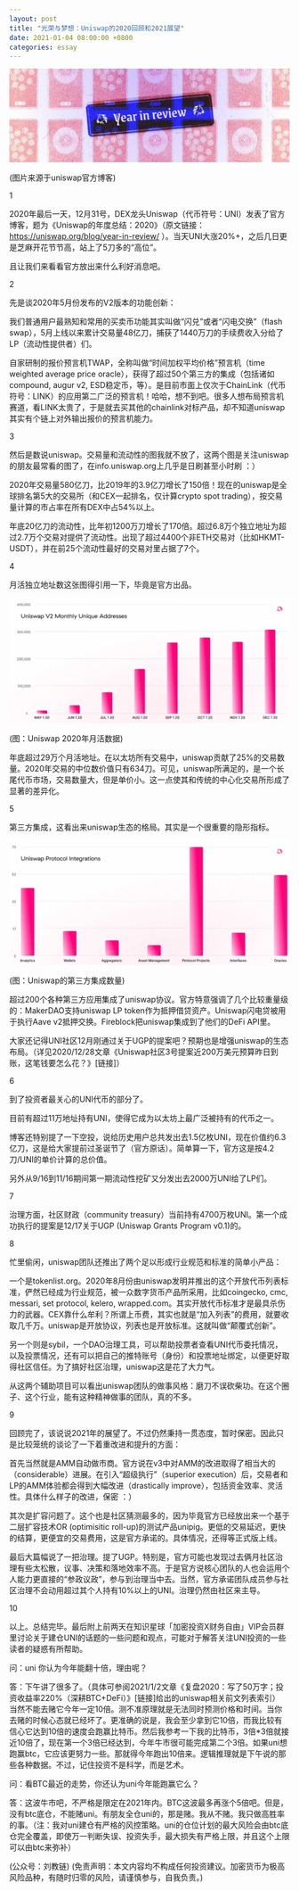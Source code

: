 ```yaml
---
layout: post
title: "光荣与梦想：Uniswap的2020回顾和2021展望"
date: 2021-01-04 08:00:00 +0800
categories: essay
---
```


![](/images/2021/20210104.jpg)

(图片来源于uniswap官方博客)

1

2020年最后一天，12月31号，DEX龙头Uniswap（代币符号：UNI）发表了官方博客，题为《Uniswap的年度总结：2020》（原文链接：https://uniswap.org/blog/year-in-review/ ）。当天UNI大涨20%+，之后几日更是芝麻开花节节高，站上了5刀多的“高位”。

且让我们来看看官方放出来什么利好消息吧。

2

先是谈2020年5月份发布的V2版本的功能创新：

我们普通用户最熟知和常用的买卖币功能其实叫做“闪兑”或者“闪电交换”（flash swap），5月上线以来累计交易量48亿刀，捕获了1440万刀的手续费收入分给了LP（流动性提供者）们。

自家研制的报价预言机TWAP，全称叫做“时间加权平均价格”预言机（time weighted average price oracle），获得了超过50个第三方的集成（包括诸如compound, augur v2, ESD稳定币，等）。是目前市面上仅次于ChainLink（代币符号：LINK）的应用第二广泛的预言机！哈哈，想不到吧。很多人想布局预言机赛道，看LINK太贵了，于是就去买其他的chainlink对标产品，却不知道uniswap其实有个链上对外输出报价的预言机能力。

3

然后是数说uniswap。交易量和流动性的图我就不放了，这两个图是关注uniswap的朋友最常看的图了，在info.uniswap.org上几乎是日刷甚至小时刷 ：）

2020年交易量580亿刀，比2019年的3.9亿刀增长了150倍！现在的uniswap是全球排名第5大的交易所（和CEX一起排名，仅计算crypto spot trading），按交易量计算的市占率在所有DEX中占54%以上。

年底20亿刀的流动性，比年初1200万刀增长了170倍。超过6.8万个独立地址为超过2.7万个交易对提供了流动性。出现了超过4400个非ETH交易对（比如HKMT-USDT），并在前25个流动性最好的交易对里占据了7个。

4

月活独立地址数这张图得引用一下，毕竟是官方出品。

![](/images/2021/20210104-2.jpg)

(图：Uniswap 2020年月活数据)

年底超过29万个月活地址。在以太坊所有交易中，uniswap贡献了25%的交易数量。2020年交易的中位数价值只有634刀。可见，uniswap所满足的，是一个长尾代币市场，交易数量大，但是单价小。这一点使其和传统的中心化交易所形成了显著的差异化。

5

第三方集成，这看出来uniswap生态的格局。其实是一个很重要的隐形指标。

![](/images/2021/20210104-3.jpg)

(图：Uniswap的第三方集成数量)

超过200个各种第三方应用集成了uniswap协议。官方特意强调了几个比较重量级的：MakerDAO支持uniswap LP token作为抵押借贷资产。Uniswap闪电贷被用于执行Aave v2抵押交换。Fireblock把uniswap集成到了他们的DeFi API里。

大家还记得UNI社区12月刚通过关于UGP的提案吧？预期也是增强uniswap的生态布局。（详见2020/12/28文章《Uniswap社区3号提案近200万美元预算昨日到账，这笔钱要怎么花？》[链接]）

6

到了投资者最关心的UNI代币的部分了。

目前有超过11万地址持有UNI，使得它成为以太坊上最广泛被持有的代币之一。

博客还特别提了一下空投，说给历史用户总共发出去1.5亿枚UNI，现在价值约6.3亿刀，这是给大家提前过圣诞节了（官方原话）。简单算一下，官方这是按4.2刀/UNI的单价计算的总价值。

另外从9/16到11/16期间第一期流动性挖矿又分发出去2000万UNI给了LP们。

7

治理方面，社区财政（community treasury）当前持有4700万枚UNI。第一个成功执行的提案是12/17关于UGP (Uniswap Grants Program v0.1)的。

8

忙里偷闲，uniswap团队还推出了两个足以形成行业规范和标准的简单小产品：

一个是tokenlist.org。2020年8月份由uniswap发明并推出的这个开放代币列表标准，俨然已经成为行业规范，被一众数字货币产品所采用，比如coingecko, cmc, messari, set protocol, kelero, wrapped.com。其实开放代币标准才是最具杀伤力的武器。CEX靠什么牟利？所谓上币费，其实也就是“加入列表”的费用，就要收取几千万。uniswap是开放协议，列表也是开放标准。这就叫做“颠覆式创新”。

另一个则是sybil，一个DAO治理工具，可以帮助投票者查看UNI代币委托情况，以及投票情况，还有可以把自己的推特账号（身份）和投票地址绑定，以便更好取得社区信任。为了搞好社区治理，uniswap这是花了大力气。

从这两个​辅助项目可以看出uniswap团队的做事风格：磨刀不误砍柴功。在这个圈子、这个行业，能有这种精神做事的团队，真的不多。​

9

回顾完了，该说说2021年的展望了。不过仍然秉持一贯态度，暂时保密。因此只是比较笼统的谈论了一下着重改进和提升的方面：

首先当然就是AMM自动做市商。官方说在v3中对AMM的改进取得了相当大的（considerable）进展。在引入“超级执行”（superior execution）后，交易者和LP的AMM体验都会得到大幅改进（drastically improve），包括资金效率、灵活性。具体什么样子的改进，保密 ：）

其次是扩容问题了。这个也是社区猜测最多的，因为毕竟官方已经放出来一个基于二层扩容技术OR (optimisitic roll-up)的测试产品unipig。更低的交易延迟，更快的结算，更便宜的交易费用，这是官方承诺的。具体情况，还得等正式版上线。

最后大篇幅说了一把治理。提了UGP。特别是，官方可能也发现过去俩月社区治理有些太松散，议事、决策和落地效率不高。于是官方说核心团队的人也会运用个人能力更直接的“参政议政”，参与到治理当中去。当然，官方承诺团队成员参与社区治理不会动用超过其个人持有10%以上的UNI。治理仍然由社区来主导。

10

以上。总结完毕。最后附上前两天在知识星球「加密投资X财务自由」VIP会员群里讨论关于建仓UNI的话题的一些问题和观点，可能对于解答关注UNI投资的一些读者的疑惑有所帮助。

问：uni 你认为今年能翻十倍，理由呢？

答：下午讲了很多了。（具体可参阅2021/1/2文章《复盘2020：写了50万字；投资收益率220%（深耕BTC+DeFi）》[链接]给出的uniswap相关前文列表索引）
当然不能去赌它今年一定10倍。测不准原理就是无法同时预测价格和时间。当你去赌的时候心态就已经坏了。更准确的说是，我会至少拿到它10倍，而我比较有信心它达到10倍的速度会跑赢比特币。然后我参考一下我的比特币，3倍*3倍就接近10倍了，现在第一个3倍已经达到，今年牛市很可能完成第二个3倍。如果uni想跑赢btc，它应该更努力一些。那就得今年跑出10倍来。逻辑推理就是下午说的那些各种数据。不过，记住投资不是科学，而是艺术。

问：看BTC最近的走势，你还认为uni今年能跑赢它么？

答：这波牛市吧，不严格是限定在2021年内。BTC这波最多再涨个5倍吧。但是，没有btc底仓，不能赌uni。有朋友全仓uni的，那是赌。我从不赌。我只做高胜率的事。（注：我对uni建仓有严格的风控策略。uni的仓位计划的最大风险会由btc底仓完全覆盖，即使万一判断失误、投资失手，最大损失有严格上限，并且这个上限可以由btc来弥补）

(公众号：刘教链)
(免责声明：本文内容均不构成任何投资建议。加密货币为极高风险品种，有随时归零的风险，请谨慎参与，自我负责。)
